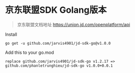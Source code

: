 # 京东联盟SDK Golang版本

> 京东联盟文档地址 https://union.jd.com/openplatform/api

Install
```
go get -u github.com/jarvis4901/jd-sdk-go@v1.0.0
```

Add this to your go.mod
```
replace github.com/jarvis4901/jd-sdk-go v1.2.17 => github.com/phanletrunghieu/jd-sdk-go v1.0.0+0.0.1
```